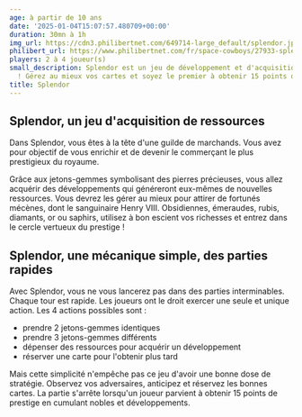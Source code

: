 ```yaml
---
age: à partir de 10 ans
date: '2025-01-04T15:07:57.480709+00:00'
duration: 30mn à 1h
img_url: https://cdn3.philibertnet.com/649714-large_default/splendor.jpg
philibert_url: https://www.philibertnet.com/fr/space-cowboys/27933-splendor-3558380020974.html
players: 2 à 4 joueur(s)
small_description: Splendor est un jeu de développement et d'acquisition de ressources
  ! Gérez au mieux vos cartes et soyez le premier à obtenir 15 points de prestige.
title: Splendor
---
```




Splendor, un jeu d'acquisition de ressources
--------------------------------------------

Dans Splendor, vous êtes à la tête d'une guilde de marchands. Vous avez pour objectif de vous enrichir et de devenir le commerçant le plus prestigieux du royaume.

Grâce aux jetons-gemmes symbolisant des pierres précieuses, vous allez acquérir des développements qui généreront eux-mêmes de nouvelles ressources. Vous devrez les gérer au mieux pour attirer de fortunés mécènes, dont le sanguinaire Henry VIII. Obsidiennes, émeraudes, rubis, diamants, or ou saphirs, utilisez à bon escient vos richesses et entrez dans le cercle vertueux du prestige !

Splendor, une mécanique simple, des parties rapides
---------------------------------------------------

Avec Splendor, vous ne vous lancerez pas dans des parties interminables. Chaque tour est rapide. Les joueurs ont le droit exercer une seule et unique action. Les 4 actions possibles sont :

* prendre 2 jetons-gemmes identiques
* prendre 3 jetons-gemmes différents
* dépenser des ressources pour acquérir un développement
* réserver une carte pour l'obtenir plus tard

Mais cette simplicité n'empêche pas ce jeu d'avoir une bonne dose de stratégie. Observez vos adversaires, anticipez et réservez les bonnes cartes. La partie s'arrête lorsqu'un joueur parvient à obtenir 15 points de prestige en cumulant nobles et développements.